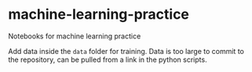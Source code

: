 # machine-learning-practice
Notebooks for machine learning practice

Add data inside the `data` folder for training. Data is too large to commit to the repository, can be pulled from a link in the python scripts.
